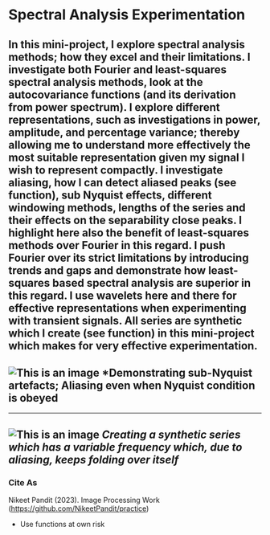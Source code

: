 # Spectral Analysis Experimentation
In this mini-project, I explore spectral analysis methods; how they excel and their limitations. I investigate both Fourier and least-squares spectral analysis methods, look at the autocovariance functions (and its derivation from power spectrum). I explore different representations, such as investigations in power, amplitude, and percentage variance; thereby allowing me to understand more effectively the most suitable representation given my signal I wish to represent compactly. 
I investigate aliasing, how I can detect aliased peaks (see function),  sub Nyquist effects, different windowing methods, lengths of the series and their effects on the separability close peaks. I highlight here also the benefit of least-squares methods over Fourier in this regard. 
I push Fourier over its strict limitations by introducing trends and gaps and demonstrate how least-squares based spectral analysis are superior in this regard. I use wavelets here and there for effective representations when experimenting with transient signals. 
All series are synthetic which I create (see function) in this mini-project which makes for very effective experimentation. 
--------------------------------------------
![This is an image]([https://github.com/NikeetPandit/practice/blob/main/Image%20Processing%20Work/Mini-Project%201/images/read_me_image.PNG](https://github.com/NikeetPandit/practice/blob/main/Spectral%20Analysis%20Work/functions/IM/read_me_IM.PNG))
*Demonstrating sub-Nyquist artefacts; Aliasing even when Nyquist condition is obeyed
--------------------------------------------
--------------------------------------------
![This is an image]([https://github.com/NikeetPandit/practice/blob/main/Image%20Processing%20Work/Mini-Project%201/images/read_me_image.PNG](https://github.com/NikeetPandit/practice/blob/main/Spectral%20Analysis%20Work/functions/IM/read_me_IM2.PNG))
*Creating a synthetic series which has a variable frequency which, due to aliasing, keeps folding over itself*
--------------------------------------------

### Cite As
Nikeet Pandit (2023). Image Processing Work (https://github.com/NikeetPandit/practice)
* Use functions at own risk
